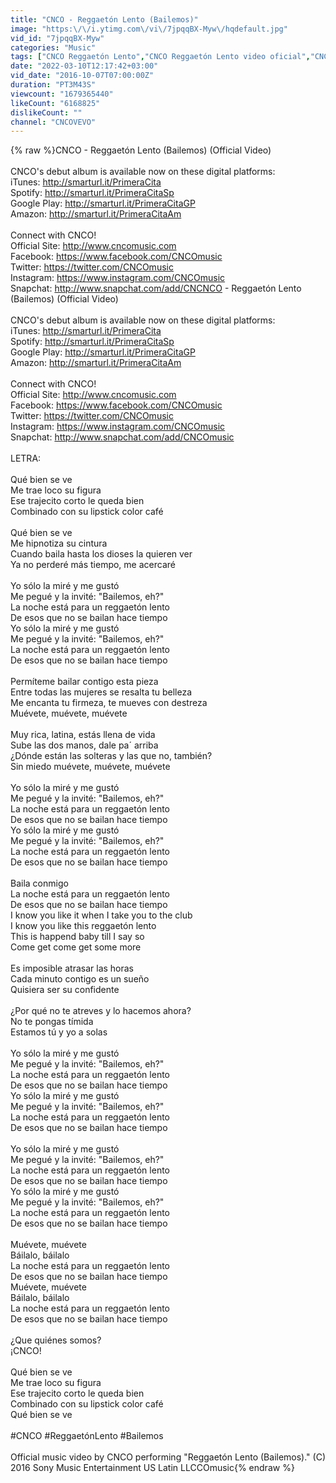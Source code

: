 ```yaml
---
title: "CNCO - Reggaetón Lento (Bailemos)"
image: "https:\/\/i.ytimg.com\/vi\/7jpqqBX-Myw\/hqdefault.jpg"
vid_id: "7jpqqBX-Myw"
categories: "Music"
tags: ["CNCO Reggaetón Lento","CNCO Reggaetón Lento video oficial","CNCO Reggaetón Lento official video"]
date: "2022-03-10T12:17:42+03:00"
vid_date: "2016-10-07T07:00:00Z"
duration: "PT3M43S"
viewcount: "1679365440"
likeCount: "6168825"
dislikeCount: ""
channel: "CNCOVEVO"
---
```

{% raw %}CNCO - Reggaetón Lento (Bailemos) (Official Video)<br /><br />CNCO's debut album is available now on these digital platforms:<br /> iTunes: <a rel="nofollow" target="blank" href="http://smarturl.it/PrimeraCita">http://smarturl.it/PrimeraCita</a><br />Spotify: <a rel="nofollow" target="blank" href="http://smarturl.it/PrimeraCitaSp">http://smarturl.it/PrimeraCitaSp</a><br />Google Play: <a rel="nofollow" target="blank" href="http://smarturl.it/PrimeraCitaGP">http://smarturl.it/PrimeraCitaGP</a><br />Amazon: <a rel="nofollow" target="blank" href="http://smarturl.it/PrimeraCitaAm">http://smarturl.it/PrimeraCitaAm</a><br /><br />Connect with CNCO!<br />Official Site: <a rel="nofollow" target="blank" href="http://www.cncomusic.com">http://www.cncomusic.com</a><br />Facebook: <a rel="nofollow" target="blank" href="https://www.facebook.com/CNCOmusic">https://www.facebook.com/CNCOmusic</a><br />Twitter: <a rel="nofollow" target="blank" href="https://twitter.com/CNCOmusic">https://twitter.com/CNCOmusic</a><br />Instagram: <a rel="nofollow" target="blank" href="https://www.instagram.com/CNCOmusic">https://www.instagram.com/CNCOmusic</a><br />Snapchat: <a rel="nofollow" target="blank" href="http://www.snapchat.com/add/CNCNCO">http://www.snapchat.com/add/CNCNCO</a> - Reggaetón Lento (Bailemos) (Official Video)<br /><br />CNCO's debut album is available now on these digital platforms:<br /> iTunes: <a rel="nofollow" target="blank" href="http://smarturl.it/PrimeraCita">http://smarturl.it/PrimeraCita</a><br />Spotify: <a rel="nofollow" target="blank" href="http://smarturl.it/PrimeraCitaSp">http://smarturl.it/PrimeraCitaSp</a><br />Google Play: <a rel="nofollow" target="blank" href="http://smarturl.it/PrimeraCitaGP">http://smarturl.it/PrimeraCitaGP</a><br />Amazon: <a rel="nofollow" target="blank" href="http://smarturl.it/PrimeraCitaAm">http://smarturl.it/PrimeraCitaAm</a><br /><br />Connect with CNCO!<br />Official Site: <a rel="nofollow" target="blank" href="http://www.cncomusic.com">http://www.cncomusic.com</a><br />Facebook: <a rel="nofollow" target="blank" href="https://www.facebook.com/CNCOmusic">https://www.facebook.com/CNCOmusic</a><br />Twitter: <a rel="nofollow" target="blank" href="https://twitter.com/CNCOmusic">https://twitter.com/CNCOmusic</a><br />Instagram: <a rel="nofollow" target="blank" href="https://www.instagram.com/CNCOmusic">https://www.instagram.com/CNCOmusic</a><br />Snapchat: <a rel="nofollow" target="blank" href="http://www.snapchat.com/add/CNCOmusic">http://www.snapchat.com/add/CNCOmusic</a><br /><br />LETRA:<br /><br />Qué bien se ve<br />Me trae loco su figura<br />Ese trajecito corto le queda bien<br />Combinado con su lipstick color café<br /><br />Qué bien se ve<br />Me hipnotiza su cintura<br />Cuando baila hasta los dioses la quieren ver<br />Ya no perderé más tiempo, me acercaré<br /><br />Yo sólo la miré y me gustó<br />Me pegué y la invité: &quot;Bailemos, eh?&quot;<br />La noche está para un reggaetón lento<br />De esos que no se bailan hace tiempo<br />Yo sólo la miré y me gustó<br />Me pegué y la invité: &quot;Bailemos, eh?&quot;<br />La noche está para un reggaetón lento<br />De esos que no se bailan hace tiempo<br /><br />Permíteme bailar contigo esta pieza<br />Entre todas las mujeres se resalta tu belleza<br />Me encanta tu firmeza, te mueves con destreza<br />Muévete, muévete, muévete<br /><br />Muy rica, latina, estás llena de vida<br />Sube las dos manos, dale pa´ arriba<br />¿Dónde están las solteras y las que no, también?<br />Sin miedo muévete, muévete, muévete<br /><br />Yo sólo la miré y me gustó<br />Me pegué y la invité: &quot;Bailemos, eh?&quot;<br />La noche está para un reggaetón lento<br />De esos que no se bailan hace tiempo<br />Yo sólo la miré y me gustó<br />Me pegué y la invité: &quot;Bailemos, eh?&quot;<br />La noche está para un reggaetón lento<br />De esos que no se bailan hace tiempo<br /><br />Baila conmigo<br />La noche está para un reggaetón lento<br />De esos que no se bailan hace tiempo<br />I know you like it when I take you to the club<br />I know you like this reggaetón lento<br />This is happend baby till I say so<br />Come get come get some more<br /><br />Es imposible atrasar las horas<br />Cada minuto contigo es un sueño<br />Quisiera ser su confidente<br /><br />¿Por qué no te atreves y lo hacemos ahora?<br />No te pongas tímida<br />Estamos tú y yo a solas<br /><br />Yo sólo la miré y me gustó<br />Me pegué y la invité: &quot;Bailemos, eh?&quot;<br />La noche está para un reggaetón lento<br />De esos que no se bailan hace tiempo<br />Yo sólo la miré y me gustó<br />Me pegué y la invité: &quot;Bailemos, eh?&quot;<br />La noche está para un reggaetón lento<br />De esos que no se bailan hace tiempo<br /><br />Yo sólo la miré y me gustó<br />Me pegué y la invité: &quot;Bailemos, eh?&quot;<br />La noche está para un reggaetón lento<br />De esos que no se bailan hace tiempo<br />Yo sólo la miré y me gustó<br />Me pegué y la invité: &quot;Bailemos, eh?&quot;<br />La noche está para un reggaetón lento<br />De esos que no se bailan hace tiempo<br /><br />Muévete, muévete<br />Báilalo, báilalo<br />La noche está para un reggaetón lento<br />De esos que no se bailan hace tiempo<br />Muévete, muévete<br />Báilalo, báilalo<br />La noche está para un reggaetón lento<br />De esos que no se bailan hace tiempo<br /><br />¿Que quiénes somos?<br />¡CNCO!<br /><br />Qué bien se ve<br />Me trae loco su figura<br />Ese trajecito corto le queda bien<br />Combinado con su lipstick color café<br />Qué bien se ve<br /><br />#CNCO #ReggaetónLento #Bailemos<br /><br />Official music video by CNCO performing &quot;Reggaetón Lento (Bailemos).&quot; (C) 2016 Sony Music Entertainment US Latin LLCCOmusic{% endraw %}
